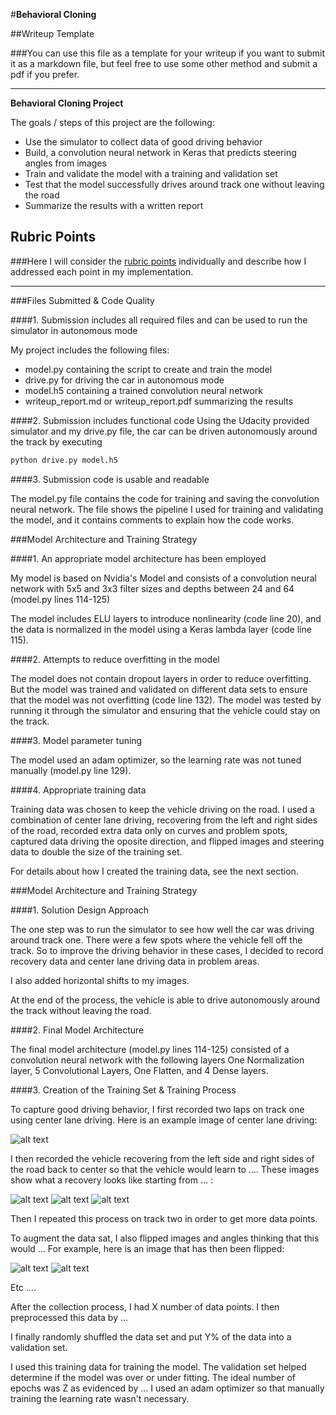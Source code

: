 #**Behavioral Cloning** 

##Writeup Template

###You can use this file as a template for your writeup if you want to submit it as a markdown file, but feel free to use some other method and submit a pdf if you prefer.

---

**Behavioral Cloning Project**

The goals / steps of this project are the following:
* Use the simulator to collect data of good driving behavior
* Build, a convolution neural network in Keras that predicts steering angles from images
* Train and validate the model with a training and validation set
* Test that the model successfully drives around track one without leaving the road
* Summarize the results with a written report


[//]: # (Image References)

[image1]: ./examples/placeholder.png "Model Visualization"
[image2]: ./examples/placeholder.png "Grayscaling"
[image3]: ./examples/placeholder_small.png "Recovery Image"
[image4]: ./examples/placeholder_small.png "Recovery Image"
[image5]: ./examples/placeholder_small.png "Recovery Image"
[image6]: ./examples/placeholder_small.png "Normal Image"
[image7]: ./examples/placeholder_small.png "Flipped Image"

## Rubric Points
###Here I will consider the [rubric points](https://review.udacity.com/#!/rubrics/432/view) individually and describe how I addressed each point in my implementation.  

---
###Files Submitted & Code Quality

####1. Submission includes all required files and can be used to run the simulator in autonomous mode

My project includes the following files:
* model.py containing the script to create and train the model
* drive.py for driving the car in autonomous mode
* model.h5 containing a trained convolution neural network 
* writeup_report.md or writeup_report.pdf summarizing the results

####2. Submission includes functional code
Using the Udacity provided simulator and my drive.py file, the car can be driven autonomously around the track by executing 
```sh
python drive.py model.h5
```

####3. Submission code is usable and readable

The model.py file contains the code for training and saving the convolution neural network. The file shows the pipeline I used for training and validating the model, and it contains comments to explain how the code works.

###Model Architecture and Training Strategy

####1. An appropriate model architecture has been employed

My model is based on Nvidia's Model and consists of a convolution neural network with 5x5 and 3x3 filter sizes and depths between 24 and 64 (model.py lines 114-125) 

The model includes ELU layers to introduce nonlinearity (code line 20), and the data is normalized in the model using a Keras lambda layer (code line 115). 

####2. Attempts to reduce overfitting in the model

The model does not contain dropout layers in order to reduce overfitting. But the model was trained and validated on different data sets to ensure that the model was not overfitting (code line 132). The model was tested by running it through the simulator and ensuring that the vehicle could stay on the track.

####3. Model parameter tuning

The model used an adam optimizer, so the learning rate was not tuned manually (model.py line 129).

####4. Appropriate training data

Training data was chosen to keep the vehicle driving on the road. I used a combination of center lane driving, recovering from the left and right sides of the road, recorded extra data only on curves and problem spots, captured data driving the oposite direction, and flipped images and steering data to double the size of the training set. 

For details about how I created the training data, see the next section. 

###Model Architecture and Training Strategy

####1. Solution Design Approach

The one step was to run the simulator to see how well the car was driving around track one. There were a few spots where the vehicle fell off the track. So to improve the driving behavior in these cases, I decided to record recovery data and center lane driving data in problem areas.

I also added horizontal shifts to my images.

At the end of the process, the vehicle is able to drive autonomously around the track without leaving the road.

####2. Final Model Architecture

The final model architecture (model.py lines 114-125) consisted of a convolution neural network with the following layers One Normalization layer, 5 Convolutional Layers, One Flatten, and 4 Dense layers.



####3. Creation of the Training Set & Training Process

To capture good driving behavior, I first recorded two laps on track one using center lane driving. Here is an example image of center lane driving:

![alt text][image2]

I then recorded the vehicle recovering from the left side and right sides of the road back to center so that the vehicle would learn to .... These images show what a recovery looks like starting from ... :

![alt text][image3]
![alt text][image4]
![alt text][image5]

Then I repeated this process on track two in order to get more data points.

To augment the data sat, I also flipped images and angles thinking that this would ... For example, here is an image that has then been flipped:

![alt text][image6]
![alt text][image7]

Etc ....

After the collection process, I had X number of data points. I then preprocessed this data by ...


I finally randomly shuffled the data set and put Y% of the data into a validation set. 

I used this training data for training the model. The validation set helped determine if the model was over or under fitting. The ideal number of epochs was Z as evidenced by ... I used an adam optimizer so that manually training the learning rate wasn't necessary.
